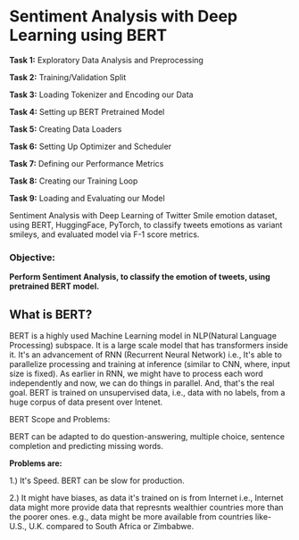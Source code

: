 # Sentiment Analysis with Deep Learning using BERT
**Task 1:** Exploratory Data Analysis and Preprocessing

**Task 2:** Training/Validation Split

**Task 3:** Loading Tokenizer and Encoding our Data

**Task 4:** Setting up BERT Pretrained Model

**Task 5:** Creating Data Loaders

**Task 6:** Setting Up Optimizer and Scheduler

**Task 7:** Defining our Performance Metrics

**Task 8:** Creating our Training Loop

**Task 9:** Loading and Evaluating our Model

Sentiment Analysis with Deep Learning of Twitter Smile emotion dataset, using BERT, HuggingFace, PyTorch, to classify tweets emotions as variant smileys, and evaluated model via F-1 score metrics.

### Objective:

**Perform Sentiment Analysis, to classify the emotion of tweets, using pretrained BERT model.**

## What is BERT?

BERT is a highly used Machine Learning model in NLP(Natural Language Processing) subspace. It is a large scale model that has transformers inside it. It's an advancement of RNN (Recurrent Neural Network) i.e., It's able to parallelize processing and training at inference (similar to CNN, where, input size is fixed). As earlier in RNN, we might have to process each word independently and now, we can do things in parallel. And, that's the real goal. BERT is trained on unsupervised data, i.e., data with no labels, from a huge corpus of data present over Intenet.

BERT Scope and Problems:

BERT can be adapted to do question-answering, multiple choice, sentence completion and predicting missing words.

**Problems are:**

1.) It's Speed. BERT can be slow for production.

2.) It might have biases, as data it's trained on is from Internet i.e., Internet data might more provide data that represnts wealthier countries more than the poorer ones. e.g., data might be more available from countries like- U.S., U.K. compared to South Africa or Zimbabwe.

